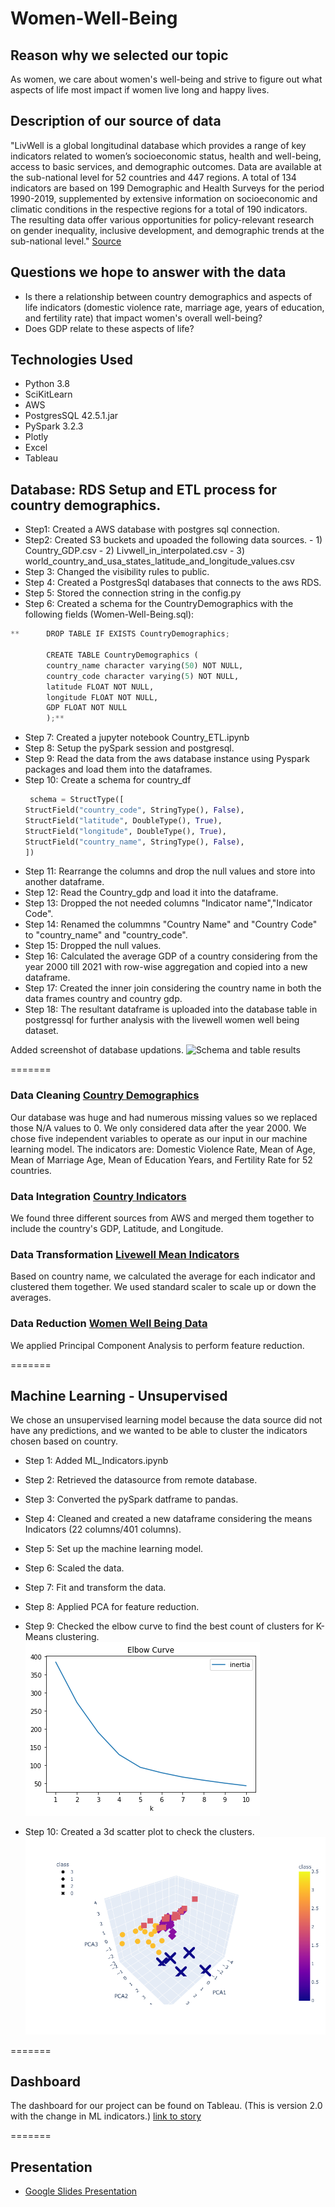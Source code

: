# Women-Well-Being

## Reason why we selected our topic 
As women, we care about women's well-being and strive to figure out what aspects of life most impact if women live long and happy lives.

## Description of our source of data
"LivWell is a global longitudinal database which provides a range of key indicators related to women’s socioeconomic status, health and well-being, access to basic services, and demographic outcomes. Data are available at the sub-national level for 52 countries and 447 regions. A total of 134 indicators are based on 199 Demographic and Health Surveys for the period 1990-2019, supplemented by extensive information on socioeconomic and climatic conditions in the respective regions for a total of 190 indicators. The resulting data offer various opportunities for policy-relevant research on gender inequality, inclusive development, and demographic trends at the sub-national level." [Source]([url](https://www.kaggle.com/datasets/konradb/wellbeing-of-women-in-52-countries?resource=download))

## Questions we hope to answer with the data
- Is there a relationship between country demographics and aspects of life indicators (domestic violence rate, marriage age, years of education, and fertility rate) that impact women's overall well-being?
- Does GDP relate to these aspects of life?

## Technologies Used
- Python 3.8
- SciKitLearn
- AWS
- PostgresSQL 42.5.1.jar
- PySpark 3.2.3
- Plotly
- Excel
- Tableau

## Database: RDS Setup and ETL process for country demographics.

- Step1: Created a AWS database with postgres sql connection.
- Step2: Created S3 buckets and upoaded the following data sources.
       - 1) Country_GDP.csv
       - 2) Livwell_in_interpolated.csv
       - 3) world_country_and_usa_states_latitude_and_longitude_values.csv
- Step 3: Changed the visibility rules to public.
- Step 4: Created a PostgresSql databases that connects to the aws RDS.
- Step 5: Stored the connection string in the config.py
- Step 6: Created a schema for the CountryDemographics with the following fields (Women-Well-Being.sql):
        
```python
**      DROP TABLE IF EXISTS CountryDemographics;

        CREATE TABLE CountryDemographics (
        country_name character varying(50) NOT NULL,
        country_code character varying(5) NOT NULL,
        latitude FLOAT NOT NULL,
        longitude FLOAT NOT NULL,
        GDP FLOAT NOT NULL
        );**
```

- Step 7: Created a jupyter notebook Country_ETL.ipynb
- Step 8: Setup the pySpark session and postgresql.
- Step 9: Read the data from the aws database instance using Pyspark packages and load them into the dataframes.
- Step 10: Create a schema for country_df
   ```python
    schema = StructType([
  StructField("country_code", StringType(), False),  
  StructField("latitude", DoubleType(), True),
  StructField("longitude", DoubleType(), True),
  StructField("country_name", StringType(), False),
  ])
   ```
- Step 11: Rearrange the columns and drop the null values and store into another dataframe.
- Step 12: Read the Country_gdp and load it into the dataframe.
- Step 13: Dropped the not needed columns "Indicator name","Indicator Code".
- Step 14: Renamed the colummns "Country Name" and "Country Code" to "country_name" and "country_code".
- Step 15: Dropped the null values.
- Step 16: Calculated the average GDP of a country considering from the year 2000 till 2021 with row-wise aggregation and copied into a new dataframe.
- Step 17: Created the inner join considering the country name in both the data frames country and country gdp.
- Step 18: The resultant dataframe is uploaded into the database table in postgressql for further analysis with the livewell women well being dataset.

Added screenshot of database updations.
![Schema and table results](https://user-images.githubusercontent.com/111100908/210674327-ba064496-361c-4ee5-8bca-939dbfe21ea4.png)

=======

### Data Cleaning [Country Demographics](https://github.com/Betsy-Kalkwarf/Women-Well-Being/blob/main/CountryDemographics.csv)
Our database was huge and had numerous missing values so we replaced those N/A values to 0. We only considered data after the year 2000. We chose five independent variables to operate as our input in our machine learning model. The indicators are: Domestic Violence Rate, Mean of Age, Mean of Marriage Age, Mean of Education Years, and Fertility Rate for 52 countries. 

### Data Integration [Country Indicators](https://github.com/Betsy-Kalkwarf/Women-Well-Being/blob/main/Country_Indicators.csv)
We found three different sources from AWS and merged them together to include the country's GDP, Latitude, and Longitude. 

### Data Transformation [Livewell Mean Indicators](https://github.com/Betsy-Kalkwarf/Women-Well-Being/blob/main/Livewell_Mean_Indicators.csv)
Based on country name, we calculated the average for each indicator and clustered them together. We used standard scaler to scale up or down the averages. 

### Data Reduction [Women Well Being Data](https://github.com/Betsy-Kalkwarf/Women-Well-Being/blob/main/Women_Wellbeing_data.csv)
We applied Principal Component Analysis to perform feature reduction. 

=======

## Machine Learning - Unsupervised

We chose an unsupervised learning model because the data source did not have any predictions, and we wanted to be able to cluster the indicators chosen based on country.

- Step 1: Added ML_Indicators.ipynb
- Step 2: Retrieved the datasource from remote database.
- Step 3: Converted the pySpark datframe to pandas.
- Step 4: Cleaned and created a new dataframe considering the means Indicators (22 columns/401 columns).
- Step 5: Set up the machine learning model.
- Step 6: Scaled the data.
- Step 7: Fit and transform the data.
- Step 8: Applied PCA for feature reduction.
- Step 9: Checked the elbow curve to find the best count of clusters for K-Means clustering.
![Elbow Curve K6](https://github.com/Betsy-Kalkwarf/Women-Well-Being/blob/main/Resources/Elbow_curve.png)


- Step 10: Created a 3d scatter plot to check the clusters.
![PCA Clusters](https://github.com/Betsy-Kalkwarf/Women-Well-Being/blob/main/Resources/PCA-Cluster.png)

=======

## Dashboard
The dashboard for our project can be found on Tableau. (This is version 2.0 with the change in ML indicators.)
[link to story](https://public.tableau.com/app/profile/betsy.kalkwarf/viz/WomensWellBeing2_0/Maps?publish=yes)

=======

## Presentation
- [Google Slides Presentation](https://docs.google.com/presentation/d/1hRlJgyBabrDAQDgSi3ly5Jqvl-1FRBKlJ0P7cGGbLTE/edit#slide=id.g1d494fcdba2_0_0)



